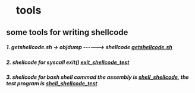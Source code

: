 #     tools
## some tools for writing shellcode
##### 1. getshellcode.sh -> objdump ------> shellcode [getshellcode.sh](https://github.com/yasong/shellcode/edit/master/tools/getshellcode.sh)   
##### 2. shellcode for syscall exit()  [exit_shellcode_test](https://github.com/yasong/shellcode/blob/master/tools/exit_shellcode_test.c)
##### 3. shellcode for bash shell commad the assembly is [shell_shellcode](https://github.com/yasong/shellcode/blob/master/tools/shell_shellcode.asm), the test program is [shell_shellcode_test](https://github.com/yasong/shellcode/blob/master/tools/shell_shellcode_test.c)
